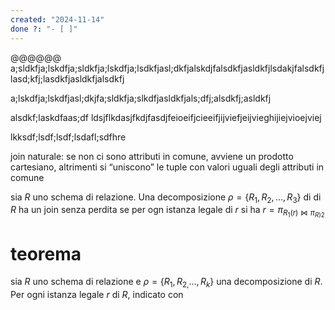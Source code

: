 ```yaml
---
created: "2024-11-14"
done ?: "- [ ]"
---
```

@@@@@@
a;sldkfja;lskdfja;sldkfja;lskdfja;lsdkfjasl;dkfjalskdjfalsdkfjasldkfjlsdakjfalsdkfjlasd;kfj;lasdkfjasldkfjalsdkfj

a;lskdfja;lskdfjasl;dkjfa;sldkfja;slkdfjasldkfjals;dfj;alsdkfj;asldkfj

alsdkf;laskdfaas;df
ldsjflkdasjfkdjfasdjfeioeifjcieeifjijviefjeijvieghijiejvioejviej

lkksdf;lsdf;lsdf;lsdafl;sdfhre

join naturale: se non ci sono attributi in comune, avviene un prodotto cartesiano, altrimenti si “uniscono” le tuple con valori uguali degli attributi in comune

sia $R$ uno schema di relazione. Una decomposizione $\rho =\{R_1, R_2, …, R_3\}$ di di $R$ ha un join senza perdita se per ogn istanza legale di $r$ si ha $r=\pi_{{R_{1}}(r) \bowtie \pi_{R)2}}$

# teorema
sia $R$ uno schema di relazione e $\rho = \{R_{1}, R_{2, }\dots, R_{k}\}$ una decomposizione di $R$. Per ogni istanza legale $r$ di $R$, indicato con 